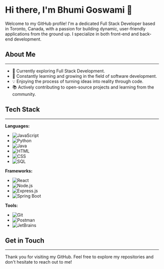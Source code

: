 # Hi there, I'm Bhumi Goswami 👋

Welcome to my GitHub profile! I'm a dedicated Full Stack Developer based in Toronto, Canada, with a passion for building dynamic, user-friendly applications from the ground up. I specialize in both front-end and back-end development.

## About Me

---

- 🌟 Currently exploring Full Stack Development.
- 🌱 Constantly learning and growing in the field of software development.
- 💡 Enjoying the process of turning ideas into reality through code.
- 📚 Actively contributing to open-source projects and learning from the community.

## Tech Stack

---

**Languages:**

- ![JavaScript](https://img.shields.io/badge/-JavaScript-black?style=flat-square&logo=javascript)
- ![Python](https://img.shields.io/badge/-Python-black?style=flat-square&logo=python)
- ![Java](https://img.shields.io/badge/-Java-black?style=flat-square&logo=java)
- ![HTML](https://img.shields.io/badge/-HTML-black?style=flat-square&logo=html5)
- ![CSS](https://img.shields.io/badge/-CSS-black?style=flat-square&logo=css3)
- ![SQL](https://img.shields.io/badge/-SQL-black?style=flat-square&logo=postgresql)

**Frameworks:**

- ![React](https://img.shields.io/badge/-React-black?style=flat-square&logo=react)
- ![Node.js](https://img.shields.io/badge/-Node.js-black?style=flat-square&logo=node.js)
- ![Express.js](https://img.shields.io/badge/-Express-black?style=flat-square&logo=express)
- ![Spring Boot](https://img.shields.io/badge/-Spring%20Boot-black?style=flat-square&logo=spring)

**Tools:**

- ![Git](https://img.shields.io/badge/-Git-black?style=flat-square&logo=git)
- ![Postman](https://img.shields.io/badge/-Postman-black?style=flat-square&logo=postman)
- ![JetBrains](https://img.shields.io/badge/-JetBrains-black?style=flat-square&logo=jetbrains)

## Get in Touch

---


Thank you for visiting my GitHub. Feel free to explore my repositories and don't hesitate to reach out to me!
